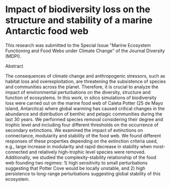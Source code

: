 # Impact of biodiversity loss on the structure and stability of a marine Antarctic food web

This research was submitted to the Special Issue "Marine Ecosystem Functioning and Food Webs under Climate Change" of the Journal Diversity (MDPI).

Abstract

The consequences of climate change and anthropogenic stressors, such as habitat loss and overexploitation, are threatening the subsistence of species and communities across the planet. Therefore, it is crucial to analyze the impact of environmental perturbations on the diversity, structure and function of ecosystems. In this work, in silico simulations of biodiversity loss were carried out on the marine food web of Caleta Potter (25 de Mayo Island, Antarctica) where global warming has caused critical changes in the abundance and distribution of benthic and pelagic communities during the last 30 years. We performed species removal considering their degree and trophic level and including four different thresholds on the occurrence of secondary extinctions. We examined the impact of extinctions on connectance, modularity and stability of the food web. We found different responses of these properties depending on the extinction criteria used, e.g., large increase in modularity and rapid decrease in stability when most-connected and relatively high-trophic level species were removed. Additionally, we studied the complexity-stability relationship of the food web founding two regimes: 1) high sensitivity to small perturbations suggesting that Potter Cove would be locally unstable, and 2) high persistence to long-range perturbations suggesting global stability of this ecosystem.
